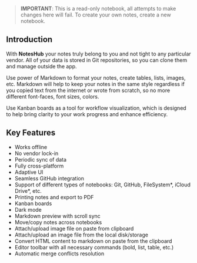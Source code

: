 > **IMPORTANT**: This is a read-only notebook, all attempts to make changes here will fail. To create your own notes, create a new notebook. 

## Introduction

  With **NotesHub** your notes truly belong to you and not tight to any particular vendor. All of your data is stored in Git repositories, so you can clone them and manage outside the app.

  Use power of Markdown to format your notes, create tables, lists, images, etc. Markdown will help to keep your notes in the same style regardless if you copied text from the internet or wrote from scratch, so no more different font-faces, font sizes, colors.

Use Kanban boards as a tool for workflow visualization, which is designed to help bring clarity to your work progress and enhance efficiency.

  ## Key Features

- Works offline
- No vendor lock-in
- Periodic sync of data
- Fully cross-platform
- Adaptive UI
- Seamless GitHub integration
- Support of different types of notebooks: Git, GitHub, FileSystem*, iCloud Drive*, etc.
- Printing notes and export to PDF
- Kanban boards
- Dark mode
- Markdown preview with scroll sync
- Move/copy notes across notebooks
- Attach/upload image file on paste from clipboard
- Attach/upload an image file from the local disk/storage
- Convert HTML content to markdown on paste from the clipboard
- Editor toolbar with all necessary commands (bold, list, table, etc.)
- Automatic merge conflicts resolution
